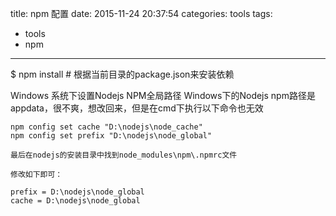 title: npm 配置
date: 2015-11-24 20:37:54
categories: tools
tags:
  - tools
  - npm
---

$ npm install   	# 根据当前目录的package.json来安装依赖



Windows 系统下设置Nodejs NPM全局路径
	Windows下的Nodejs npm路径是appdata，很不爽，想改回来，但是在cmd下执行以下命令也无效

	npm config set cache "D:\nodejs\node_cache"
	npm config set prefix "D:\nodejs\node_global"

	最后在nodejs的安装目录中找到node_modules\npm\.npmrc文件

	修改如下即可：

	prefix = D:\nodejs\node_global
	cache = D:\nodejs\node_global